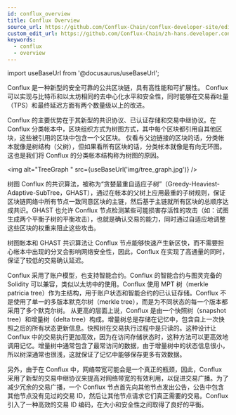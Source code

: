 ```yaml
---
id: conflux_overview
title: Conflux Overview
source_url: https://github.com/Conflux-Chain/conflux-developer-site/edit/master/docs/introduction/en/overview.md
custom_edit_url: https://github.com/Conflux-Chain/zh-hans.developer.conflux-chain.org/edit/master/docs/introduction/overview.md
keywords:
  - conflux
  - overview
---
```

import useBaseUrl from '@docusaurus/useBaseUrl';

Conflux 是一种新型的安全可靠的公共区块链，具有高性能和可扩展性。 Conflux 可以实现与比特币和以太坊相同的去中心化水平和安全性，同时能够在交易吞吐量（TPS）和最终延迟方面有两个数量级以上的改进。

Conflux 的主要优势在于其新型的共识协议、已认证存储和交易中继协议。在 Conflux 分类帐本中，区块组织方式为树图方式，其中每个区块都引用自其他区块，这些被引用的区块中包含一个父区块。 仅看与父边链接的区块的话，分类帐本就像是树结构（父树），但如果看所有区块的话，分类帐本就像是有向无环图。 这也是我们将 Conflux 的分类帐本结构称为树图的原因。

<img alt="TreeGraph " src={useBaseUrl('img/tree_graph.jpg')} />

树图 
Conflux 的共识算法，被称为“贪婪最重自适应子树”（Greedy-Heaviest-Adaptive-SubTree，GHAST），通过在帐本的父树上应用最重的子树规则，保证区块链网络中所有节点一致同意区块的主链，然后基于主链就所有区块的总顺序达成共识。GHAST 也允许 Conflux 节点检测某些可能损害存活性的攻击（如：试图生成两个平衡子树的平衡攻击），也就是确认交易的能力，同时通过自适应地调整这些区块的权重来阻止这些攻击。

树图帐本和 GHAST 共识算法让 Conflux 节点能够快速产生新区快，而不需要担心帐本中出现的分叉会影响网络安全性，因此，Conflux 在实现了高通量的同时，保证了较低的交易确认延迟。

Conflux 采用了账户模型，也支持智能合约。Conflux 的智能合约与图灵完备的 Solidity 可以兼容，类似以太坊中的使用。Conflux 使用 MPT 树（merkle patricia tree）作为主结构，用于账户状态和智能合约的已认证存储。Conflux 不是使用了单一的多版本默克尔树（merkle tree），而是为不同状态的每一个版本都采用了多个默克尔树。 从更高的层面上说，Conflux 是由一个快照树（snapshot tree）和增量树（delta tree）构成。增量树总是存储在记忆中，包含自上一次快照之后的所有状态更新信息。快照树在交易执行过程中是只读的。这种设计让 Conflux 中的交易执行更加高效，因为在访问存储状态时，这种方法可以更高效地调用记忆。增量树中通常包含了最常访问的数据，由于增量树中的状态信息很小，所以树深通常也很浅，这就保证了记忆中能够保存更多有效数据。

另外，由于在 Conflux 中，网络带宽可能会是一个真正的瓶颈，因此，Conflux 采用了新型的交易中继协议来提高对网络带宽的有效利用，以促进交易广播。为了减少冗余的交易广播，一个 Conflux 节点首先向其他节点发出公告，公告中包含其他节点没有见过的交易 ID，然后让其他节点请求它们真正需要的交易。Conflux引入了一种高效的交易 ID 编码，在大小和安全性之间取得了良好的平衡。